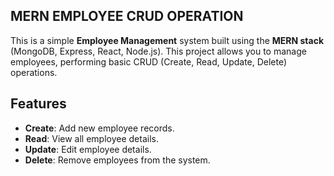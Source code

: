 ## MERN EMPLOYEE CRUD OPERATION

This is a simple **Employee Management** system built using the **MERN stack** (MongoDB, Express, React, Node.js). This project allows you to manage employees, performing basic CRUD (Create, Read, Update, Delete) operations.

## Features

- **Create**: Add new employee records.
- **Read**: View all employee details.
- **Update**: Edit employee details.
- **Delete**: Remove employees from the system.